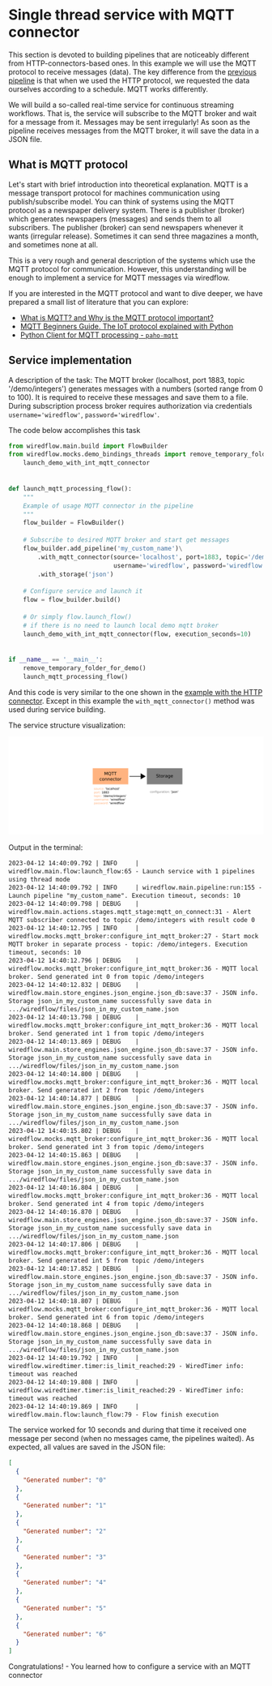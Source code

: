 # Single thread service with MQTT connector

This section is devoted to building pipelines that are noticeably different from HTTP-connectors-based ones.
In this example we will use the MQTT protocol to receive messages (data). 
The key difference from the [previous pipeline](2_http.md) is that when we used the HTTP protocol, 
we requested the data ourselves according to a schedule. MQTT works differently.

We will build a so-called real-time service for continuous streaming workflows. 
That is, the service will subscribe to the MQTT broker and wait for a message from it. Messages may be sent irregularly!
As soon as the pipeline receives messages from the MQTT broker, it will save the data in a JSON file.

## What is MQTT protocol

Let's start with brief introduction into theoretical explanation. MQTT is a message transport protocol for machines communication using publish/subscribe model. 
You can think of systems using the MQTT protocol as a newspaper delivery system. 
There is a publisher (broker) which generates newspapers (messages) and sends them to all subscribers. 
The publisher (broker) can send newspapers whenever it wants (irregular release). Sometimes it can send three magazines a month, and sometimes none at all.

This is a very rough and general description of the systems which use the MQTT protocol for communication. 
However, this understanding will be enough to implement a service for MQTT messages via wiredflow. 

If you are interested in the MQTT protocol and want to dive deeper, we have prepared a small list of literature that you can explore:

- [What is MQTT? and Why is the MQTT protocol important?](https://aws.amazon.com/what-is/mqtt/)
- [MQTT Beginners Guide. The IoT protocol explained with Python](https://medium.com/python-point/mqtt-basics-with-python-examples-7c758e605d4#:~:text=MQTT%20is%20an%20open%20and,latency%20and%20low%20network%20bandwidth.)
- [Python Client for MQTT processing - `paho-mqtt`](https://www.eclipse.org/paho/index.php?page=clients/python/index.php)

## Service implementation 

A description of the task: The MQTT broker (localhost, port 1883, topic '/demo/integers') generates messages with a numbers (sorted range from 0 to 100). 
It is required to receive these messages and save them to a file. During subscription process broker requires authorization via 
credentials `username='wiredflow'`, `password='wiredflow'`.

The code below accomplishes this task
```Python
from wiredflow.main.build import FlowBuilder
from wiredflow.mocks.demo_bindings_threads import remove_temporary_folder_for_demo, \
    launch_demo_with_int_mqtt_connector


def launch_mqtt_processing_flow():
    """
    Example of usage MQTT connector in the pipeline
    """
    flow_builder = FlowBuilder()

    # Subscribe to desired MQTT broker and start get messages
    flow_builder.add_pipeline('my_custom_name')\
        .with_mqtt_connector(source='localhost', port=1883, topic='/demo/integers',
                             username='wiredflow', password='wiredflow')\
        .with_storage('json')

    # Configure service and launch it
    flow = flow_builder.build()

    # Or simply flow.launch_flow()
    # if there is no need to launch local demo mqtt broker
    launch_demo_with_int_mqtt_connector(flow, execution_seconds=10)


if __name__ == '__main__':
    remove_temporary_folder_for_demo()
    launch_mqtt_processing_flow()
```

And this code is very similar to the one shown in the [example with the HTTP connector](2_http.md). 
Except in this example the `with_mqtt_connector()` method was used during service building.

The service structure visualization: 

<img src="https://raw.githubusercontent.com/wiredhut/wiredflow/main/docs/media/mqtt_connector.png" width="800"/>

Output in the terminal: 

```
2023-04-12 14:40:09.792 | INFO     | wiredflow.main.flow:launch_flow:65 - Launch service with 1 pipelines using thread mode
2023-04-12 14:40:09.792 | INFO     | wiredflow.main.pipeline:run:155 - Launch pipeline "my_custom_name". Execution timeout, seconds: 10
2023-04-12 14:40:09.798 | DEBUG    | wiredflow.main.actions.stages.mqtt_stage:mqtt_on_connect:31 - Alert MQTT subscriber connected to topic /demo/integers with result code 0
2023-04-12 14:40:12.795 | INFO     | wiredflow.mocks.mqtt_broker:configure_int_mqtt_broker:27 - Start mock MQTT broker in separate process - topic: /demo/integers. Execution timeout, seconds: 10
2023-04-12 14:40:12.796 | DEBUG    | wiredflow.mocks.mqtt_broker:configure_int_mqtt_broker:36 - MQTT local broker. Send generated int 0 from topic /demo/integers
2023-04-12 14:40:12.832 | DEBUG    | wiredflow.main.store_engines.json_engine.json_db:save:37 - JSON info. Storage json_in_my_custom_name successfully save data in .../wiredflow/files/json_in_my_custom_name.json
2023-04-12 14:40:13.798 | DEBUG    | wiredflow.mocks.mqtt_broker:configure_int_mqtt_broker:36 - MQTT local broker. Send generated int 1 from topic /demo/integers
2023-04-12 14:40:13.869 | DEBUG    | wiredflow.main.store_engines.json_engine.json_db:save:37 - JSON info. Storage json_in_my_custom_name successfully save data in .../wiredflow/files/json_in_my_custom_name.json
2023-04-12 14:40:14.800 | DEBUG    | wiredflow.mocks.mqtt_broker:configure_int_mqtt_broker:36 - MQTT local broker. Send generated int 2 from topic /demo/integers
2023-04-12 14:40:14.877 | DEBUG    | wiredflow.main.store_engines.json_engine.json_db:save:37 - JSON info. Storage json_in_my_custom_name successfully save data in .../wiredflow/files/json_in_my_custom_name.json
2023-04-12 14:40:15.802 | DEBUG    | wiredflow.mocks.mqtt_broker:configure_int_mqtt_broker:36 - MQTT local broker. Send generated int 3 from topic /demo/integers
2023-04-12 14:40:15.863 | DEBUG    | wiredflow.main.store_engines.json_engine.json_db:save:37 - JSON info. Storage json_in_my_custom_name successfully save data in .../wiredflow/files/json_in_my_custom_name.json
2023-04-12 14:40:16.804 | DEBUG    | wiredflow.mocks.mqtt_broker:configure_int_mqtt_broker:36 - MQTT local broker. Send generated int 4 from topic /demo/integers
2023-04-12 14:40:16.870 | DEBUG    | wiredflow.main.store_engines.json_engine.json_db:save:37 - JSON info. Storage json_in_my_custom_name successfully save data in .../wiredflow/files/json_in_my_custom_name.json
2023-04-12 14:40:17.806 | DEBUG    | wiredflow.mocks.mqtt_broker:configure_int_mqtt_broker:36 - MQTT local broker. Send generated int 5 from topic /demo/integers
2023-04-12 14:40:17.852 | DEBUG    | wiredflow.main.store_engines.json_engine.json_db:save:37 - JSON info. Storage json_in_my_custom_name successfully save data in .../wiredflow/files/json_in_my_custom_name.json
2023-04-12 14:40:18.807 | DEBUG    | wiredflow.mocks.mqtt_broker:configure_int_mqtt_broker:36 - MQTT local broker. Send generated int 6 from topic /demo/integers
2023-04-12 14:40:18.868 | DEBUG    | wiredflow.main.store_engines.json_engine.json_db:save:37 - JSON info. Storage json_in_my_custom_name successfully save data in .../wiredflow/files/json_in_my_custom_name.json
2023-04-12 14:40:19.792 | INFO     | wiredflow.wiredtimer.timer:is_limit_reached:29 - WiredTimer info: timeout was reached
2023-04-12 14:40:19.808 | INFO     | wiredflow.wiredtimer.timer:is_limit_reached:29 - WiredTimer info: timeout was reached
2023-04-12 14:40:19.869 | INFO     | wiredflow.main.flow:launch_flow:79 - Flow finish execution
```

The service worked for 10 seconds and during that time it received one message per second 
(when no messages came, the pipelines waited). 
As expected, all values are saved in the JSON file:

```JSON
[
  {
    "Generated number": "0"
  },
  {
    "Generated number": "1"
  },
  {
    "Generated number": "2"
  },
  {
    "Generated number": "3"
  },
  {
    "Generated number": "4"
  },
  {
    "Generated number": "5"
  },
  {
    "Generated number": "6"
  }
]
```

Congratulations! - You learned how to configure a service with an MQTT connector